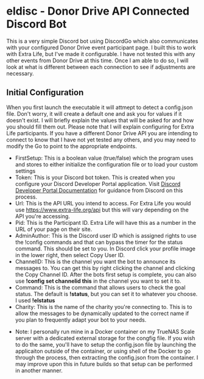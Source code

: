 # eldisc - Donor Drive API Connected Discord Bot
This is a very simple Discord bot using DiscordGo which also communicates with your configured Donor Drive event participant page. I built this to work with Extra Life, but I've made it configurable. I have not tested this with any other events from Donor Drive at this time. Once I am able to do so, I will look at what is different between each connection to see if adjustments are necessary.

## Initial Configuration
When you first launch the executable it will attmept to detect a config.json file. Don't worry, it will create a default one and ask you for values if it doesn't exist. I will briefly explain the values that will be asked for and how you should fill them out.
Please note that I will explain configuring for Extra Life participants. If you have a different Donor Drive API you are intending to connect to know that I have not yet tested any others, and you may need to modify the Go to point to the appropriate endpoints.

- FirstSetup: This is a boolean value (true/false) which the program uses and stores to either initialize the configuration file or to load your custom settings
- Token: This is your Discord bot token. This is created when you configure your Discord Developer Portal application. Visit [Discord Developer Portal Documentation](https://discord.com/developers/docs/intro) for guidance from Discord on this process.
- Url: This is the API URL you intend to access. For Extra Life you would use https://www.extra-life.org/api but this will vary depending on the API you're accessing.
- Pid: This is the Participant ID. Extra Life will have this as a number in the URL of your page on their site.
- AdminAuthor: This is the Discord user ID which is assigned rights to use the !config commands and that can bypass the timer for the status command. This should be set to you. In Discord click your profile image in the lower right, then select Copy User ID.
- ChannelID: This is the channel you want the bot to announce its messages to. You can get this by right clicking the channel and clicking the Copy Channel ID. After the bots first setup is complete, you can also use **!config set channelid this** in the channel you want to set it to.
- Command: This is the command that allows users to check the goal status. The default is **!status**, but you can set it to whatever you choose. I used **!elstatus**
- Charity: This is the name of the charity you're connecting to. This is to allow the messages to be dynamically updated to the correct name if you plan to frequently adapt your bot to your needs.

* Note: I personally run mine in a Docker container on my TrueNAS Scale server with a dedicated external storage for the congfig file. If you wish to do the same, you'll have to setup the config.json file by launching the applicaiton outside of the container, or using shell of the Docker to go through the process, then extracting the config.json from the container. I may improve upon this in future builds so that setup can be performed in another manner.

